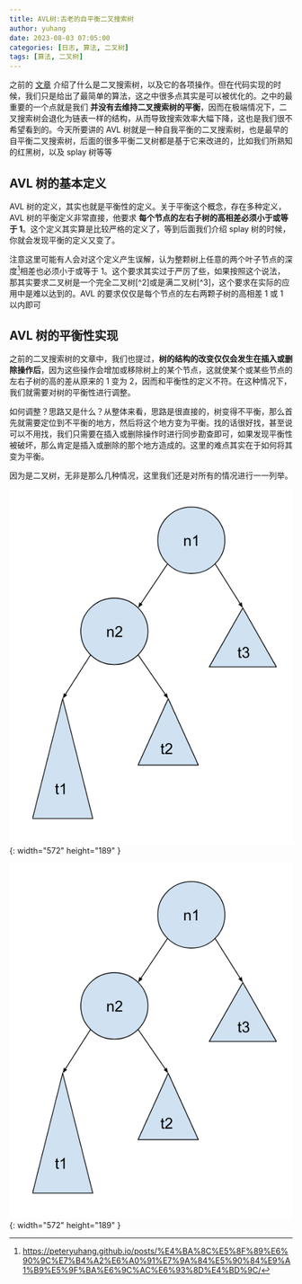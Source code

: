 ```yaml
---
title: AVL树:古老的自平衡二叉搜索树
author: yuhang
date: 2023-08-03 07:05:00
categories: [日志, 算法, 二叉树]
tags: [算法, 二叉树]
---
```


之前的 [文章](https://peteryuhang.github.io/posts/%E4%BA%8C%E5%8F%89%E6%90%9C%E7%B4%A2%E6%A0%91%E7%9A%84%E5%90%84%E9%A1%B9%E5%9F%BA%E6%9C%AC%E6%93%8D%E4%BD%9C/) 介绍了什么是二叉搜索树，以及它的各项操作。但在代码实现的时候，我们只是给出了最简单的算法，这之中很多点其实是可以被优化的。之中的最重要的一个点就是我们 **并没有去维持二叉搜索树的平衡**，因而在极端情况下，二叉搜索树会退化为链表一样的结构，从而导致搜索效率大幅下降，这也是我们很不希望看到的。今天所要讲的 AVL 树就是一种自我平衡的二叉搜索树，也是最早的自平衡二叉搜索树，后面的很多平衡二叉树都是基于它来改进的，比如我们所熟知的红黑树，以及 splay 树等等

## AVL 树的基本定义

AVL 树的定义，其实也就是平衡性的定义。关于平衡这个概念，存在多种定义，AVL 树的平衡定义非常直接，他要求 **每个节点的左右子树的高相差必须小于或等于 1**。这个定义其实算是比较严格的定义了，等到后面我们介绍 splay 树的时候，你就会发现平衡的定义又变了。

注意这里可能有人会对这个定义产生误解，认为整颗树上任意的两个叶子节点的深度[^1]相差也必须小于或等于 1。这个要求其实过于严厉了些，如果按照这个说法，那其实要求二叉树是一个完全二叉树[^2]或是满二叉树[^3]，这个要求在实际的应用中是难以达到的。AVL 的要求仅仅是每个节点的左右两颗子树的高相差 1 或 1 以内即可


## AVL 树的平衡性实现

之前的二叉搜索树的文章中，我们也提过，**树的结构的改变仅仅会发生在插入或删除操作后**，因为这些操作会增加或移除树上的某个节点，这就使某个或某些节点的左右子树的高的差从原来的 1 变为 2，因而和平衡性的定义不符。在这种情况下，我们就需要对树的平衡性进行调整。

如何调整？思路又是什么？从整体来看，思路是很直接的，树变得不平衡，那么首先就需要定位到不平衡的地方，然后将这个地方变为平衡。找的话很好找，甚至说可以不用找，我们只需要在插入或删除操作时进行同步勘查即可，如果发现平衡性被破坏，那么肯定是插入或删除的那个地方造成的。这里的难点其实在于如何将其变为平衡。

因为是二叉树，无非是那么几种情况，这里我们还是对所有的情况进行一一列举。

![插入发生在左子树的左边的节点](/assets/images/AVL%E6%83%85%E5%86%B51.png){: width="572" height="189" }

![插入发生在左子树的左边的节点](/assets/images/AVL%E6%83%85%E5%86%B51.png){: width="572" height="189" }





[^1]: https://peteryuhang.github.io/posts/%E4%BA%8C%E5%8F%89%E6%90%9C%E7%B4%A2%E6%A0%91%E7%9A%84%E5%90%84%E9%A1%B9%E5%9F%BA%E6%9C%AC%E6%93%8D%E4%BD%9C/

